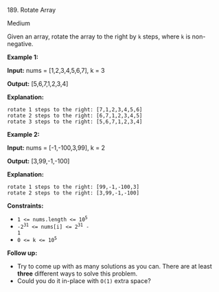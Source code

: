 189\. Rotate Array

Medium

Given an array, rotate the array to the right by `k` steps, where `k` is non-negative.

**Example 1:**

**Input:** nums = [1,2,3,4,5,6,7], k = 3

**Output:** [5,6,7,1,2,3,4]

**Explanation:**

    rotate 1 steps to the right: [7,1,2,3,4,5,6]
    rotate 2 steps to the right: [6,7,1,2,3,4,5]
    rotate 3 steps to the right: [5,6,7,1,2,3,4] 

**Example 2:**

**Input:** nums = [-1,-100,3,99], k = 2

**Output:** [3,99,-1,-100]

**Explanation:**

    rotate 1 steps to the right: [99,-1,-100,3]
    rotate 2 steps to the right: [3,99,-1,-100] 

**Constraints:**

*   <code>1 <= nums.length <= 10<sup>5</sup></code>
*   <code>-2<sup>31</sup> <= nums[i] <= 2<sup>31</sup> - 1</code>
*   <code>0 <= k <= 10<sup>5</sup></code>

**Follow up:**

*   Try to come up with as many solutions as you can. There are at least **three** different ways to solve this problem.
*   Could you do it in-place with `O(1)` extra space?